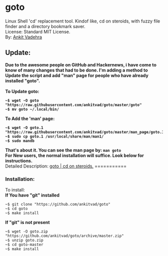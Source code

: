 # goto
Linux Shell 'cd' replacement tool. Kindof like, cd on steroids, with fuzzy file finder and a directory bookmark saver.<br>
License: Standard MIT License.<br>
By: <a href="http://ankitvad.github.io/">Ankit Vadehra</a>
<br>
<h2><b>Update:</h2> Due to the awesome people on GitHub and Hackernews, i have come to know of many changes that had to be done. I'm adding a method to Update the script and add "man" page for <b>people who have already installed "goto"</b>.<br><br>
<b>To Update goto:</b>
<pre><code>~$ wget -O goto "https://raw.githubusercontent.com/ankitvad/goto/master/goto"
~$ mv goto ~/.local/bin/
</code></pre>
<b>To Add the 'man' page:</b>
<pre><code>~$ wget -O goto.1 "https://raw.githubusercontent.com/ankitvad/goto/master/man_page/goto.1"
~$ sudo cp goto.1 /usr/local/share/man/man1/
~$ sudo mandb</code></pre>
That's about it. You can see the man page by: <code>man goto</code>
<br>
For New users, the normal installation will suffice. Look below for instructions.<br></b>
Detailed Description: <a href="http://ankitvad.github.io/blog/gotoacdreplacementtoolforlinux.html">goto | cd on steroids.</a>
===========
<h3>Installation:</h3>
To install:<br>
<b>If You have "git" installed</b>
<pre><code>~$ git clone "https://github.com/ankitvad/goto"
~$ cd goto
~$ make install</pre></code>
<b>If "git" is not present</b>
<pre><code>~$ wget -O goto.zip "https://github.com/ankitvad/goto/archive/master.zip"
~$ unzip goto.zip
~$ cd goto-master
~$ make install</pre></code>

